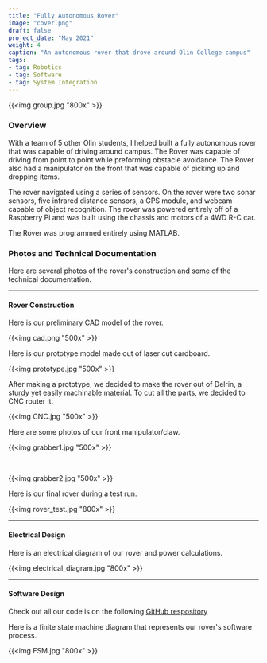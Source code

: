 ```yaml
---
title: "Fully Autonomous Rover"
image: "cover.png"
draft: false
project_date: "May 2021"
weight: 4
caption: "An autonomous rover that drove around Olin College campus"
tags: 
- tag: Robotics
- tag: Software
- tag: System Integration
---
```



{{<img group.jpg "800x" >}}


### Overview

With a team of 5 other Olin students, I helped built a fully autonomous rover that was capable of driving around campus. The Rover was capable of driving from point to point while preforming obstacle avoidance. The Rover also had a manipulator on the front that was capable of picking up and dropping items. 

The rover navigated using a series of sensors. On the rover were two sonar sensors, five infrared distance sensors, a GPS module, and webcam capable of object recognition. The rover was powered entirely off of a Raspberry Pi and was built using the chassis and motors of a 4WD R-C car. 

The Rover was programmed entirely using MATLAB. 

### Photos and Technical Documentation
Here are several photos of the rover's construction and some of the technical documentation. 

---

#### Rover Construction
Here is our preliminary CAD model of the rover.

{{<img cad.png "500x" >}}


Here is our prototype model made out of laser cut cardboard.

{{<img prototype.jpg "500x" >}}


After making a prototype, we decided to make the rover out of Delrin, a sturdy yet easily machinable material. To cut all the parts, we decided to CNC router it.

{{<img CNC.jpg "500x" >}}


Here are some photos of our front manipulator/claw.

{{<img grabber1.jpg "500x" >}}

<br />

{{<img grabber2.jpg "500x" >}}

Here is our final rover during a test run.

{{<img rover_test.jpg "800x" >}}

---

#### Electrical Design
Here is an electrical diagram of our rover and power calculations.

{{<img electrical_diagram.jpg "800x" >}}

---

#### Software Design
Check out all our code is on the following [GitHub respository](https://github.com/nabihestefan/OlinRover)

Here is a finite state machine diagram that represents our rover's software process.

{{<img FSM.jpg "800x" >}}
